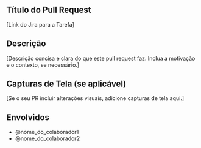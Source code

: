 ## Título do Pull Request

[Link do Jira para a Tarefa]

## Descrição

[Descrição concisa e clara do que este pull request faz. Inclua a motivação e o contexto, se necessário.]

## Capturas de Tela (se aplicável)

[Se o seu PR incluir alterações visuais, adicione capturas de tela aqui.]

## Envolvidos

- @nome_do_colaborador1
- @nome_do_colaborador2

